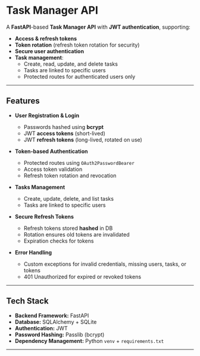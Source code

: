 # Task Manager API

A **FastAPI**-based **Task Manager API** with **JWT authentication**, supporting:

- **Access & refresh tokens**  
- **Token rotation** (refresh token rotation for security)  
- **Secure user authentication**  
- **Task management**:
  - Create, read, update, and delete tasks
  - Tasks are linked to specific users
  - Protected routes for authenticated users only

---

## Features

- **User Registration & Login**
  - Passwords hashed using **bcrypt**
  - JWT **access tokens** (short-lived)  
  - JWT **refresh tokens** (long-lived, rotated on use)

- **Token-based Authentication**
  - Protected routes using `OAuth2PasswordBearer`
  - Access token validation
  - Refresh token rotation and revocation

- **Tasks Management**
  - Create, update, delete, and list tasks
  - Tasks are linked to specific users

- **Secure Refresh Tokens**
  - Refresh tokens stored **hashed** in DB
  - Rotation ensures old tokens are invalidated
  - Expiration checks for tokens

- **Error Handling**
  - Custom exceptions for invalid credentials, missing users, tasks, or tokens
  - 401 Unauthorized for expired or revoked tokens

---

## Tech Stack

- **Backend Framework:** FastAPI  
- **Database:** SQLAlchemy + SQLite 
- **Authentication:** JWT  
- **Password Hashing:** Passlib (bcrypt)  
- **Dependency Management:** Python `venv` + `requirements.txt`  

---

